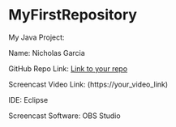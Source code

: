 # MyFirstRepository
My Java Project: 

Name: Nicholas Garcia

GitHub Repo Link: [Link to your repo](https://github.com/your_username/MyFirstRepo)

Screencast Video Link: (https://your_video_link)

IDE: Eclipse

Screencast Software: OBS Studio
